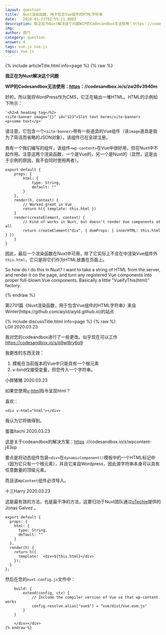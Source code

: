 ```yaml
---
layout: question
title:  Nuxt渲染函数，用于包含Vue组件的HTML字符串
date:   2020-03-23T02:55:21.000Z
description: 我正在为Nuxt解决这个问题WIP的Codesandbox无法使用：https：//codesandbox.io/s/zw26v3940m好的，所...
img: 
author: 西门
category: question
answer: 4
tags: vue.js Vue.js
topic: Vue.js
---
```

<div class="article-root">
  <div class="article">
    {% include articleTitle.html info=page %}
    {% raw %}
    <div class="article-content"><p><strong><font style="vertical-align: inherit;"><font style="vertical-align: inherit;">我正在为Nuxt解决这个问题</font></font></strong></p>

<p><strong><font style="vertical-align: inherit;"><font style="vertical-align: inherit;">WIP的Codesandbox无法使用：</font><a href="https://codesandbox.io/s/zw26v3940m" rel="noreferrer"><font style="vertical-align: inherit;">https</font></a><font style="vertical-align: inherit;">：//codesandbox.io/s/zw26v3940m</font></font><a href="https://codesandbox.io/s/zw26v3940m" rel="noreferrer"><font style="vertical-align: inherit;"></font></a></strong></p>

<p><font style="vertical-align: inherit;"><font style="vertical-align: inherit;">好的，所以我将WordPress作为CMS，它正在输出一堆HTML。</font><font style="vertical-align: inherit;">HTML的示例如下所示：</font></font></p>

<pre><code>'&lt;h2&gt;A heading tag&lt;/h2&gt;<font></font>
&lt;site-banner image="{}" id="123"&gt;Slot text here&lt;/site-banner&gt;<font></font>
&lt;p&gt;some text&lt;/p&gt;'<font></font>
</code></pre>

<p><font style="vertical-align: inherit;"><font style="vertical-align: inherit;">请注意，它包含一个</font></font><code>&lt;site-banner&gt;</code><font style="vertical-align: inherit;"><font style="vertical-align: inherit;">带有一些道具</font><font style="vertical-align: inherit;">的Vue组件</font><font style="vertical-align: inherit;">（该</font></font><code>image</code><font style="vertical-align: inherit;"><font style="vertical-align: inherit;">道具是我为了简洁而省略的JSON对象）。</font><font style="vertical-align: inherit;">该组件已在全球注册。</font></font></p>

<p><font style="vertical-align: inherit;"><font style="vertical-align: inherit;">我有一个我们编写的组件，该组件</font></font><code>&lt;wp-content&gt;</code><font style="vertical-align: inherit;"><font style="vertical-align: inherit;">在Vue中很好用，但在Nuxt中不起作用。</font><font style="vertical-align: inherit;">注意这两个渲染函数，一个是Vue的，另一个是Nuxt的（显然，这是出于示例的原因，我不会同时使用两者）。</font></font></p>

<pre><code>export default {<font></font>
    props: {<font></font>
        html: {<font></font>
            type: String,<font></font>
            default: ""<font></font>
        }<font></font>
    },<font></font>
    render(h, context) {<font></font>
        // Worked great in Vue<font></font>
        return h({ template: this.html })<font></font>
    }      <font></font>
    render(createElement, context) {<font></font>
        // Kind of works in Nuxt, but doesn't render Vue components at all<font></font>
        return createElement("div", { domProps: { innerHTML: this.html } })<font></font>
    } <font></font>
}<font></font>
</code></pre>

<p><font style="vertical-align: inherit;"><font style="vertical-align: inherit;">因此，最后一个渲染函数在Nuxt中可用，除了它实际上不会在中渲染Vue组件外</font></font><code>this.html</code><font style="vertical-align: inherit;"><font style="vertical-align: inherit;">，它只是将它们作为HTML放置在页面上。</font></font></p>

<p>So how do I do this in Nuxt? I want to take a string of HTML from the server, and render it on the page, and turn any registered Vue components into proper full-blown Vue components. Basically a little "VueifyThis(html)" factory.</p></div>
    {% endraw %}
  </div>
  <p class="winter_mark">第2701篇《Nuxt渲染函数，用于包含Vue组件的HTML字符串》来自Winter(https://github.com/aiyld/aiyld.github.io)的站点</p>
  <div class="discuss-wrapper">
    {% include discussTitle.html info=page %}
    {% raw %}
    <div class="discuss-item">
        <div class="discuss-parent">
          <div class="discuss-meta">
            <span class="discuss-user">LGil</span>
            <span class="discuss-time">2020.03.23</span>
          </div>
          <div class="discuss-comment"><p><font style="vertical-align: inherit;"><font style="vertical-align: inherit;">我对您的codeandbox进行了一些更改。</font><font style="vertical-align: inherit;">似乎现在可以工作</font></font><a href="https://codesandbox.io/s/q9wl8ry6q9" rel="nofollow noreferrer"><font style="vertical-align: inherit;"><font style="vertical-align: inherit;">https://codesandbox.io/s/q9wl8ry6q9</font></font></a>  </p>

<p><font style="vertical-align: inherit;"><font style="vertical-align: inherit;">我更改的东西无效：  </font></font></p>

<ol>
<li><font style="vertical-align: inherit;"><font style="vertical-align: inherit;">模板在当前版本的Vue中只能具有一个根元素</font></font></li>
<li><font style="vertical-align: inherit;"><font style="vertical-align: inherit;">v-bind仅接受变量，但您传入一个字符串。</font></font></li>
</ol></div>
        </div></div><div class="discuss-item">
        <div class="discuss-parent">
          <div class="discuss-meta">
            <span class="discuss-user">小胖猪猪</span>
            <span class="discuss-time">2020.03.23</span>
          </div>
          <div class="discuss-comment"><p><font style="vertical-align: inherit;"><font style="vertical-align: inherit;">如果您使用</font></font><a href="https://vuejs.org/v2/guide/syntax.html#Raw-HTML" rel="nofollow noreferrer"><font style="vertical-align: inherit;"><font style="vertical-align: inherit;">v-html</font></font></a><font style="vertical-align: inherit;"><font style="vertical-align: inherit;">指令呈现html？</font></font></p>

<p><font style="vertical-align: inherit;"><font style="vertical-align: inherit;">喜欢：</font></font></p>

<pre><code>&lt;div v-html="html"&gt;&lt;/div&gt;
</code></pre>

<p><font style="vertical-align: inherit;"><font style="vertical-align: inherit;">我认为它将做得到。</font></font></p></div>
        </div></div><div class="discuss-item">
        <div class="discuss-parent">
          <div class="discuss-meta">
            <span class="discuss-user">蛋蛋Itachi</span>
            <span class="discuss-time">2020.03.23</span>
          </div>
          <div class="discuss-comment"><p><font style="vertical-align: inherit;"><font style="vertical-align: inherit;">这是关于codeandbox的解决方案：</font><a href="https://codesandbox.io/s/wpcontent-j43sp" rel="nofollow noreferrer"><font style="vertical-align: inherit;">https</font></a><font style="vertical-align: inherit;"> ://codesandbox.io/s/wpcontent-j43sp</font></font><a href="https://codesandbox.io/s/wpcontent-j43sp" rel="nofollow noreferrer"><font style="vertical-align: inherit;"></font></a></p>

<p><font style="vertical-align: inherit;"><font style="vertical-align: inherit;">要点是将动态组件包装</font></font><code>&lt;div&gt;</code><font style="vertical-align: inherit;"><font style="vertical-align: inherit;">在</font></font><code>dynamicComponent()</code><font style="vertical-align: inherit;"><font style="vertical-align: inherit;">模板</font><font style="vertical-align: inherit;">中的一个HTML标记中</font><font style="vertical-align: inherit;">（因为它只有一个根元素），并且它来自Wordpress，因此源字符串本身可以具有任意数量的顶级元素。</font></font></p>

<p><font style="vertical-align: inherit;"><font style="vertical-align: inherit;">而且该</font></font><code>WpContent</code><font style="vertical-align: inherit;"><font style="vertical-align: inherit;">组件必须导入。</font></font></p></div>
        </div></div><div class="discuss-item">
        <div class="discuss-parent">
          <div class="discuss-meta">
            <span class="discuss-user">十三Harry</span>
            <span class="discuss-time">2020.03.23</span>
          </div>
          <div class="discuss-comment"><p><font style="vertical-align: inherit;"><font style="vertical-align: inherit;">这是最有效的方法，也是最干净的方法，这要归功于Nuxt团队通过</font></font><a href="https://otechie.com/nuxt/" rel="nofollow noreferrer"><font style="vertical-align: inherit;"><font style="vertical-align: inherit;">oTechie</font></font></a><font style="vertical-align: inherit;"><font style="vertical-align: inherit;">提供的Jonas Galvez </font><font style="vertical-align: inherit;">。</font></font></p>

<pre><code>export default {<font></font>
  props: {<font></font>
    html: {<font></font>
      type: String,<font></font>
      default: ""<font></font>
    }<font></font>
  },<font></font>
  render(h) {<font></font>
    return h({<font></font>
      template: `&lt;div&gt;${this.html}&lt;/div&gt;`<font></font>
    });<font></font>
  }<font></font>
};<font></font>
</code></pre>

<p><font style="vertical-align: inherit;"><font style="vertical-align: inherit;">然后在您的</font></font><code>nuxt.config.js</code><font style="vertical-align: inherit;"><font style="vertical-align: inherit;">文件中：</font></font></p>

<pre><code>    build: {<font></font>
        extend(config, ctx) {<font></font>
            // Include the compiler version of Vue so that wp-content works<font></font>
            config.resolve.alias["vue$"] = "vue/dist/vue.esm.js"<font></font>
        }<font></font>
    }<font></font>
</code></pre></div>
        </div></div>
    {% endraw %}
  </div>
<div>
